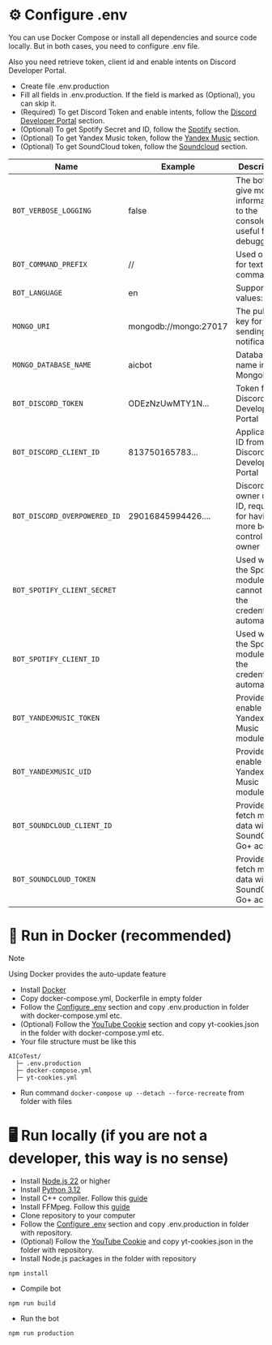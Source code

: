 # ⚙️ Configure .env

You can use Docker Compose or install all dependencies and source code locally.
But in both cases, you need to configure .env file.

Also you need retrieve token, client id and enable intents on Discord Developer Portal.

- Create file .env.production
- Fill all fields in .env.production. If the field is marked as (Optional), you can skip it.
- (Required) To get Discord Token and enable intents, follow the [Discord Developer Portal](https://github.com/AlexInCube/AlCoTest/wiki/API-Configure#discord-developer-portal-required) section.
- (Optional) To get Spotify Secret and ID, follow the [Spotify](https://github.com/AlexInCube/AlCoTest/wiki/API-Configure#spotify-optional) section.
- (Optional) To get Yandex Music token, follow the [Yandex Music](https://github.com/AlexInCube/AlCoTest/wiki/API-Configure#yandex-music-optional) section.
- (Optional) To get SoundCloud token, follow the [Soundcloud](https://github.com/AlexInCube/AlCoTest/wiki/API-Configure#soundcloud-optional) section.

| Name                         | Example               | Description                                                               | Required? |
|------------------------------|-----------------------|---------------------------------------------------------------------------|-----------|
| `BOT_VERBOSE_LOGGING`        | false                 | The bot will give more information to the console, useful for debugging   | ❌         |
| `BOT_COMMAND_PREFIX`         | //                    | Used only for text commands                                               | ✔️        |
| `BOT_LANGUAGE`               | en                    | Supported values: en ru                                                   | ❌         |
| `MONGO_URI`                  | mongodb://mongo:27017 | The public key for sending notifications                                  | ✔️        |
| `MONGO_DATABASE_NAME`        | aicbot                | Database name in MongoDB                                                  | ✔️        |
| `BOT_DISCORD_TOKEN`          | ODEzNzUwMTY1N...      | Token from Discord Developer Portal                                       | ✔️        |
| `BOT_DISCORD_CLIENT_ID`      | 813750165783...       | Application ID from Discord Developer Portal                              | ✔️        |
| `BOT_DISCORD_OVERPOWERED_ID` | 29016845994426....    | Discord bot owner user ID, required for having more bot control for owner | ✔️        |
| `BOT_SPOTIFY_CLIENT_SECRET`  |                       | Used when the Spotify module cannot get the credentials automatically     | ❌         |
| `BOT_SPOTIFY_CLIENT_ID`      |                       | Used when the Spotify module get the credentials automatically            | ❌         |
| `BOT_YANDEXMUSIC_TOKEN`      |                       | Provide to enable Yandex Music module                                     | ❌         |
| `BOT_YANDEXMUSIC_UID`        |                       | Provide to enable Yandex Music module                                     | ❌         |
| `BOT_SOUNDCLOUD_CLIENT_ID`   |                       | Provide to fetch more data with SoundCloud Go+ account                    | ❌         |
| `BOT_SOUNDCLOUD_TOKEN`       |                       | Provide to fetch more data with SoundCloud Go+ account                    | ❌         |

# 🐋 Run in Docker (recommended)

> [!NOTE]
> Using Docker provides the auto-update feature

- Install [Docker](https://www.docker.com/get-started/)
- Copy docker-compose.yml, Dockerfile in empty folder
- Follow the [Configure .env](#-configure-env) section and copy .env.production in folder with docker-compose.yml etc.
- (Optional) Follow the [YouTube Cookie](https://github.com/AlexInCube/AlCoTest/wiki/API-Configure#-youtube-cookie-optional) section and copy yt-cookies.json in the folder with docker-compose.yml etc.
- Your file structure must be like this

```
AICoTest/
  ├─ .env.production
  ├─ docker-compose.yml
  ├─ yt-cookies.yml
```

- Run command `docker-compose up --detach --force-recreate` from folder with files

# 🖥️ Run locally (if you are not a developer, this way is no sense)

- Install [Node.js 22](https://nodejs.org/en/download/prebuilt-installer) or higher
- Install [Python 3.12](https://www.python.org/downloads/)
- Install C++ compiler. Follow this [guide](https://github.com/nodejs/node-gyp#on-windows)
- Install FFMpeg. Follow this [guide](https://www.wikihow.com/Install-FFmpeg-on-Windows)
- Clone repository to your computer
- Follow the [Configure .env](#-configure-env) section and copy .env.production in folder with repository.
- (Optional) Follow the [YouTube Cookie](https://github.com/AlexInCube/AlCoTest/wiki/API-Configure#-youtube-cookie-optional) and copy yt-cookies.json in the folder with repository.
- Install Node.js packages in the folder with repository

```npm
npm install
```

- Compile bot

```
npm run build
```

- Run the bot

```
npm run production
```
